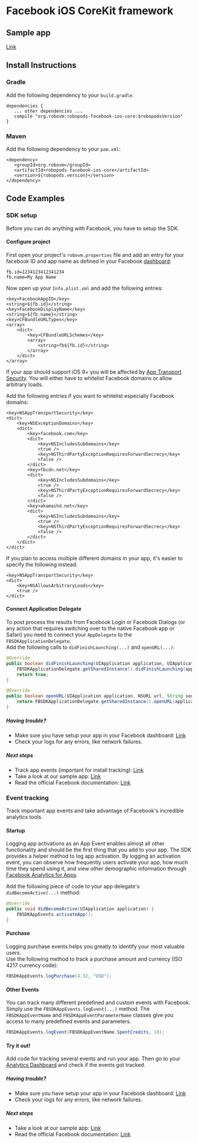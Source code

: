 # Facebook iOS CoreKit framework

## Sample app

[Link](https://github.com/robovm/robovm-samples/tree/master/robopods/facebook/ios)

## Install Instructions

### Gradle

Add the following dependency to your `build.gradle`:

```
dependencies {
   ... other dependencies ...
   compile "org.robovm:robopods-facebook-ios-core:$robopodsVersion"
}
```

### Maven

Add the following dependency to your `pom.xml`:

```
<dependency>
   <groupId>org.robovm</groupId>
   <artifactId>robopods-facebook-ios-core</artifactId>
   <version>${robopods.version}</version>
</dependency>
```

## Code Examples

### SDK setup

Before you can do anything with Facebook, you have to setup the SDK.

#### Configure project

First open your project's `robovm.properties` file and add an entry for your facebook ID and app name as defined in your Facebook [dashboard](https://developers.facebook.com/apps):

```
fb.id=1234123412341234
fb.name=My App Name
```

Now open up your `Info.plist.xml` and add the following entries:

```plist
<key>FacebookAppID</key>
<string>${fb.id}</string>
<key>FacebookDisplayName</key>
<string>${fb.name}</string>
<key>CFBundleURLTypes</key>
<array>
    <dict>
        <key>CFBundleURLSchemes</key>
        <array>
            <string>fb${fb.id}</string>
        </array>
    </dict>
</array>
```

If your app should support iOS 9+ you will be affected by [App Transport Security](https://developer.apple.com/library/prerelease/ios/technotes/App-Transport-Security-Technote/). 
You will either have to whitelist Facebook domains or allow arbitrary loads.

Add the following entries if you want to whitelist especially Facebook domains:

```plist
<key>NSAppTransportSecurity</key>
<dict>
    <key>NSExceptionDomains</key>
    <dict>
        <key>facebook.com</key>
        <dict>
            <key>NSIncludesSubdomains</key>
            <true />
            <key>NSThirdPartyExceptionRequiresForwardSecrecy</key>
            <false />
        </dict>
        <key>fbcdn.net</key>
        <dict>
            <key>NSIncludesSubdomains</key>
            <true />
            <key>NSThirdPartyExceptionRequiresForwardSecrecy</key>
            <false />
        </dict>
        <key>akamaihd.net</key>
        <dict>
            <key>NSIncludesSubdomains</key>
            <true />
            <key>NSThirdPartyExceptionRequiresForwardSecrecy</key>
            <false />
        </dict>
    </dict>
</dict>
```

If you plan to access multiple different domains in your app, it's easier to specify the following instead:

```plist
<key>NSAppTransportSecurity</key>
<dict>
    <key>NSAllowsArbitraryLoads</key>
    <true />
</dict>
```

#### Connect Application Delegate

To post process the results from Facebook Login or Facebook Dialogs (or any action that requires switching over to the native Facebook app or Safari) 
you need to connect your `AppDelegate` to the `FBSDKApplicationDelegate`.  
Add the following calls to `didFinishLaunching(...)` and `openURL(...)`:

```Java
@Override
public boolean didFinishLaunching(UIApplication application, UIApplicationLaunchOptions launchOptions) {
    FBSDKApplicationDelegate.getSharedInstance().didFinishLaunching(application, launchOptions);
    return true;
}

@Override
public boolean openURL(UIApplication application, NSURL url, String sourceApplication, NSPropertyList annotation) {
    return FBSDKApplicationDelegate.getSharedInstance().openURL(application, url, sourceApplication, annotation);
}
```

##### Having trouble?

- Make sure you have setup your app in your Facebook dashboard: [Link](https://developers.facebook.com/apps)
- Check your logs for any errors, like network failures.

##### Next steps

- Track app events (important for install tracking): [Link](#event-tracking)
- Take a look at our sample app: [Link](https://github.com/robovm/robovm-samples/tree/master/robopods/facebook/ios)
- Read the official Facebook documentation: [Link](https://developers.facebook.com/docs/ios/getting-started/)

### Event tracking

Track important app events and take advantage of Facebook's incredible analytics tools.

#### Startup

Logging app activations as an App Event enables almost all other functionality and should be the first thing that you add to your app. 
The SDK provides a helper method to log app activation. By logging an activation event, you can observe how frequently users activate
your app, how much time they spend using it, and view other demographic information through [Facebook Analytics for Apps](https://www.facebook.com/analytics).

Add the following piece of code to your app delegate's `didBecomeActive(...)` method:

```Java
@Override
public void didBecomeActive(UIApplication application) {
    FBSDKAppEvents.activateApp();
}
```

#### Purchase

Logging purchase events helps you greatly to identify your most valuable users.  
Use the following method to track a purchase amount and currency (ISO 4217 currency code):

```Java
FBSDKAppEvents.logPurchase(4.32, "USD");
```

#### Other Events

You can track many different predefined and custom events with Facebook.  
Simply use the `FBSDKAppEvents.logEvent(...)` method. The `FBSDKAppEventName` and `FBSDKAppEventParameterName` classes give you access 
to many predefined events and parameters.

```Java
FBSDKAppEvents.logEvent(FBSDKAppEventName.SpentCredits, 10);
```

#### Try it out!

Add code for tracking several events and run your app. Then go to your [Analytics Dashboard](https://www.facebook.com/analytics) and 
check if the events got tracked.

##### Having trouble?

- Make sure you have setup your app in your Facebook dashboard: [Link](https://developers.facebook.com/apps)
- Check your logs for any errors, like network failures.

##### Next steps

- Take a look at our sample app: [Link](https://github.com/robovm/robovm-samples/tree/master/robopods/facebook/ios)
- Read the official Facebook documentation: [Link](https://developers.facebook.com/docs/ios/getting-started/)

